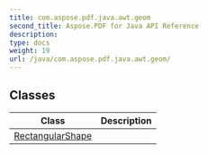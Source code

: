```yaml
---
title: com.aspose.pdf.java.awt.geom
second_title: Aspose.PDF for Java API Reference
description: 
type: docs
weight: 19
url: /java/com.aspose.pdf.java.awt.geom/
---
```


## Classes

| Class | Description |
| --- | --- |
| [RectangularShape](../com.aspose.pdf.java.awt.geom/rectangularshape) |  |
